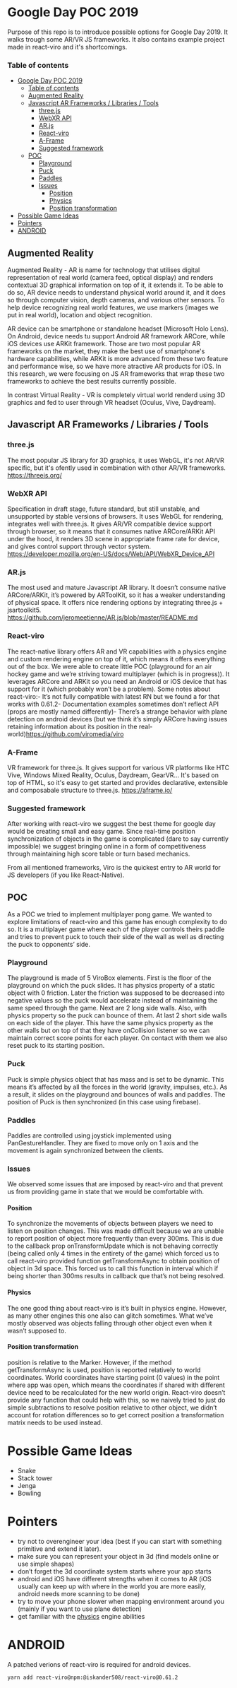 # Google Day POC 2019

Purpose of this repo is to introduce possible options for Google Day 2019. It walks trough some AR/VR JS frameworks. It also contains example project made in react-viro and it's shortcomings.

### Table of contents

- [Google Day POC 2019](#google-day-poc-2019)
    - [Table of contents](#table-of-contents)
  - [Augmented Reality](#augmented-reality)
  - [Javascript AR Frameworks / Libraries / Tools](#javascript-ar-frameworks--libraries--tools)
    - [three.js](#threejs)
    - [WebXR API](#webxr-api)
    - [AR.js](#arjs)
    - [React-viro](#react-viro)
    - [A-Frame](#a-frame)
    - [Suggested framework](#suggested-framework)
  - [POC](#poc)
    - [Playground](#playground)
    - [Puck](#puck)
    - [Paddles](#paddles)
    - [Issues](#issues)
      - [Position](#position)
      - [Physics](#physics)
      - [Position transformation](#position-transformation)
- [Possible Game Ideas](#possible-game-ideas)
- [Pointers](#pointers)
- [ANDROID](#android)

## Augmented Reality

Augmented Reality - AR is name for technology that utilises digital representation of real world (camera feed, optical display) and renders contextual 3D graphical information on top of it, it extends it. To be able to do so, AR device needs to understand physical world around it, and it does so through computer vision, depth cameras, and various other sensors. To help device recognizing real world features, we use markers (images we put in real world), location and object recognition.

AR device can be smartphone or standalone headset (Microsoft Holo Lens). On Android, device needs tu support Android AR framework ARCore, while iOS devices use ARKit framework. Those are two most popular AR frameworks on the market, they make the best use of smartphone's hardware capabilities, while ARKit is more advanced from these two feature and performance wise, so we have more atractive AR products for iOS. In this research, we were focusing on JS AR frameworks that wrap these two frameworks to achieve the best results currently possible.

In contrast Virtual Reality - VR is completely virtual world renderd using 3D graphics and fed to user through VR headset (Oculus, Vive, Daydream).

## Javascript AR Frameworks / Libraries / Tools

### three.js

The most popular JS library for 3D graphics, it uses WebGL, it's not AR/VR specific, but it's ofently used in combination with other AR/VR frameworks.
https://threejs.org/

### WebXR API

Specification in draft stage, future standard, but still unstable, and unsupported by stable versions of browsers. It uses WebGL for rendering, integrates well with three.js. It gives AR/VR compatible device support through browser, so it means that it consumes native ARCore/ARKit API under the hood, it renders 3D scene in appropriate frame rate for device, and gives control support through vector system.
https://developer.mozilla.org/en-US/docs/Web/API/WebXR_Device_API

### AR.js

The most used and mature Javascript AR library. It doesn’t consume native ARCore/ARKit, it’s powered by ARToolKit, so it has a weaker understanding of physical space. It offers nice rendering options by integrating three.js + jsartoolkit5.
https://github.com/jeromeetienne/AR.js/blob/master/README.md

### React-viro

The react-native library offers AR and VR capabilities with a physics engine and custom rendering engine on top of it, which means it offers everything out of the box.
We were able to create little POC (playground for an air hockey game and we’re striving toward multiplayer (which is in progress)). It leverages ARCore and ARKit so you need an Android or iOS device that has support for it (which probably won’t be a problem). Some notes about react-viro:- It’s not fully compatible with latest RN but we found a for that works with 0.61.2- Documentation examples sometimes don’t reflect API (props are mostly named differently)- There’s a strange behavior with plane detection on android devices (but we think it’s simply ARCore having issues retaining information about its position in the real-world)https://github.com/viromedia/viro

### A-Frame

VR framework for three.js. It gives support for various VR platforms like HTC Vive, Windows Mixed Reality, Oculus, Daydream, GearVR... It's based on top of HTML, so it's easy to get started and provides declarative, extensible and composabale structure to three.js.
https://aframe.io/

### Suggested framework

After working with react-viro we suggest the best theme for google day would be creating small and easy game. Since real-time position synchronization of objects in the game is complicated (dare to say currently impossible) we suggest bringing online in a form of competitiveness through maintaining high score table or turn based mechanics.

From all mentioned frameworks, Viro is the quickest entry to AR world for JS developers (if you like React-Native).

## POC

As a POC we tried to implement multiplayer pong game. We wanted to explore limitations of react-viro and this game has enough complexity to do so.
It is a multiplayer game where each of the player controls theirs paddle and tries to prevent puck to touch their side of the wall as well as directing the puck to opponents’ side.

### Playground

The playground is made of 5 ViroBox elements. First is the floor of the playground on which the puck slides. It has physics property of a static object with 0 friction. Later the friction was supposed to be decreased into negative values so the puck would accelerate instead of maintaining the same speed through the game.
Next are 2 long side walls. Also, with physics property so the puck can bounce of them.
At last 2 short side walls on each side of the player. This have the same physics property as the other walls but on top of that they have onCollision listener so we can maintain correct score points for each player. On contact with them we also reset puck to its starting position.

### Puck

Puck is simple physics object that has mass and is set to be dynamic. This means it’s affected by all the forces in the world (gravity, impulses, etc.). As a result, it slides on the playground and bounces of walls and paddles. The position of Puck is then synchronized (in this case using firebase).

### Paddles

Paddles are controlled using joystick implemented using PanGestureHandler. They are fixed to move only on 1 axis and the movement is again synchronized between the clients.

### Issues

We observed some issues that are imposed by react-viro and that prevent us from providing game in state that we would be comfortable with.

#### Position

To synchronize the movements of objects between players we need to listen on position changes. This was made difficult because we are unable to report position of object more frequently than every 300ms. This is due to the callback prop onTransformUpdate which is not behaving correctly (being called only 4 times in the entirety of the game) which forced us to call react-viro provided function getTransformAsync to obtain position of object in 3d space. This forced us to call this function in interval which if being shorter than 300ms results in callback que that’s not being resolved.

#### Physics

The one good thing about react-viro is it’s built in physics engine. However, as many other engines this one also can glitch sometimes. What we’ve mostly observed was objects falling through other object even when it wasn’t supposed to.

#### Position transformation

position is relative to the Marker. However, if the method getTransformAsync is used, position is reported relatively to world coordinates. World coordinates have starting point (0 values) in the point where app was open, which means the coordinates if shared with different device need to be recalculated for the new world origin. React-viro doesn’t provide any function that could help with this, so we naively tried to just do simple subtractions to resolve position relative to other object, we didn’t account for rotation differences so to get correct position a transformation matrix needs to be used instead.

# Possible Game Ideas

- Snake
- Stack tower
- Jenga
- Bowling

# Pointers

- try not to overengineer your idea (best if you can start with something primitive and extend it later).
- make sure you can represent your object in 3d (find models online or use simple shapes)
- don’t forget the 3d coordinate system starts where your app starts
- android and iOS have different strengths when it comes to AR (iOS usually can keep up with where in the world you are more easily, android needs more scanning to be done)
- try to move your phone slower when mapping environment around you (mainly if you want to use plane detection)
- get familiar with the [physics](https://docs.viromedia.com/docs/physics) engine abilities

# ANDROID

A patched verions of react-viro is required for android devices. 

```yarn add react-viro@npm:@iskander508/react-viro@0.61.2```